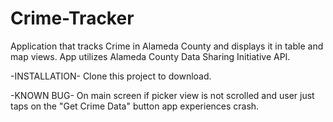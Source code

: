 # Crime-Tracker
Application that tracks Crime in Alameda County and displays it in table and map views. App utilizes Alameda County Data Sharing Initiative API.


-INSTALLATION- Clone this project to download.

-KNOWN BUG- On main screen if picker view is not scrolled and user just taps on the "Get Crime Data" button app experiences crash.
